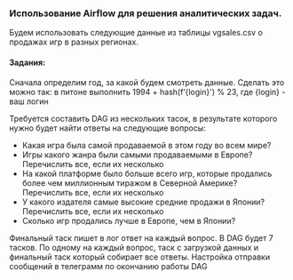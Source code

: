 ### Использование Airflow для решения аналитических задач.
Будем использовать следующие данные из таблицы vgsales.csv о продажах игр в разных регионах.

#### Задания:
Сначала определим год, за какой будем смотреть данные. Сделать это можно так:     в питоне выполнить 1994 + hash(f‘{login}') % 23,  где {login} - ваш логин

Требуется составить DAG из нескольких тасок, в результате которого нужно будет найти ответы на следующие вопросы:
- Какая игра была самой продаваемой в этом году во всем мире?
- Игры какого жанра были самыми продаваемыми в Европе? Перечислить все, если их несколько
- На какой платформе было больше всего игр, которые продались более чем миллионным тиражом в Северной Америке? Перечислить все, если их несколько
- У какого издателя самые высокие средние продажи в Японии? Перечислить все, если их несколько
- Сколько игр продались лучше в Европе, чем в Японии?

Финальный таск пишет в лог ответ на каждый вопрос. 
В DAG будет 7 тасков. По одному на каждый вопрос, таск с загрузкой данных и финальный таск который собирает все ответы. Настройка отправки сообщений в телеграмм по окончанию работы DAG
